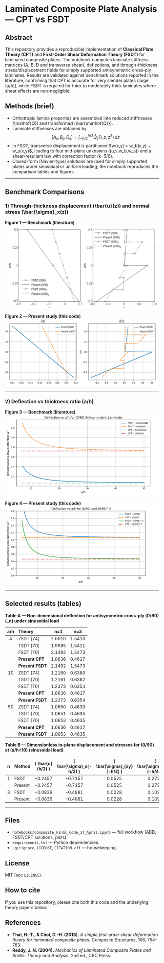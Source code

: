 # Laminated Composite Plate Analysis — CPT vs FSDT

## Abstract
This repository provides a reproducible implementation of **Classical Plate Theory (CPT)** and **First-Order Shear Deformation Theory (FSDT)** for laminated composite plates. The notebook computes laminate stiffness matrices (A, B, D and transverse shear), deflections, and through-thickness stress/displacement fields for simply supported antisymmetric cross-ply laminates. Results are validated against benchmark solutions reported in the literature, confirming that CPT is accurate for very slender plates (large \(a/h\)), while FSDT is required for thick to moderately thick laminates where shear effects are non-negligible.

## Methods (brief)
- Orthotropic lamina properties are assembled into reduced stiffnesses \(\mathbf{Q}\) and transformed \(\bar{\mathbf{Q}}\).
- Laminate stiffnesses are obtained by
$$[A_{ij}, B_{ij}, D_{ij}] = \int_{-h/2}^{h/2} \bar{Q}_{ij}(1, z, z^2)\,dz$$
- In FSDT, transverse displacement is partitioned \$w(x,y) = w_b(x,y) + w_s(x,y)$, leading to four mid-plane unknowns \((u,v,w_b,w_s)\) and a shear-resultant law with correction factor \(k=5/6\).
- Closed-form (Navier-type) solutions are used for simply supported plates under sinusoidal or uniform loading; the notebook reproduces the comparison tables and figures.


---

## Benchmark Comparisons 

### 1) Through-thickness displacement \(\bar{u}(z)\) and normal stress \(\bar{\sigma}_x(z)\)

**Figure 1 — Benchmark (literature)**  
![Figure 1 – Benchmark Displacement & Stress](1.png)

**Figure 2 — Present study (this code)**  
![Figure 2 – Present Displacement & Stress](2.png)

---

### 2) Deflection vs thickness ratio \(a/h\)

**Figure 3 — Benchmark (literature)**  
![Figure 3 – Benchmark Deflection](3.png)

**Figure 4 — Present study (this code)**  
![Figure 4 – Present Deflection](4.png)

---

## Selected results (tables)

**Table A — Non-dimensional deflection for antisymmetric cross-ply (0/90)\(_n\) under sinusoidal load**

| a/h | Theory        | n=1    | n=3    |
|:---:|:--------------|:------:|:------:|
|  4  | ZSDT [74]     | 2.0010 | 1.5410 |
|     | TSDT [70]     | 1.9985 | 1.5411 |
|     | FSDT [70]     | 2.1492 | 1.5473 |
|     | **Present CPT** | 1.0636 | 0.4617 |
|     | **Present FSDT**| 2.1492 | 1.5473 |
| 10  | ZSDT [74]     | 1.2160 | 0.6380 |
|     | TSDT [70]     | 1.2161 | 0.6382 |
|     | FSDT [70]     | 1.2373 | 0.6354 |
|     | **Present CPT** | 1.0636 | 0.4617 |
|     | **Present FSDT**| 1.2373 | 0.6354 |
| 50  | ZSDT [74]     | 1.0650 | 0.4630 |
|     | TSDT [70]     | 1.0651 | 0.4635 |
|     | FSDT [70]     | 1.0653 | 0.4635 |
|     | **Present CPT** | 1.0636 | 0.4617 |
|     | **Present FSDT**| 1.0653 | 0.4635 |

**Table B — Dimensionless in-plane displacement and stresses for (0/90) at \(a/h=10\) (sinusoidal load)**

| n | Method   | \( \bar{u}(h/2) \) | \( \bar{\sigma}_x(-h/2) \) | \( \bar{\sigma}_{xy}(-h/2) \) | \( \bar{\sigma}_{xz}(-h/4) \) |
|:-:|:---------|:------------------:|:--------------------------:|:-----------------------------:|:-----------------------------:|
| 1 | FSDT     |   −0.2457          | −0.7157                    | 0.0525                        | 0.2728                        |
|   | Present  |   −0.2457          | −0.7157                    | 0.0525                        | 0.2728                        |
| 3 | FSDT     |   −0.0839          | −0.4881                    | 0.0228                        | 0.1091                        |
|   | Present  |   −0.0839          | −0.4881                    | 0.0228                        | 0.1091                        |

---

## Files
- `notebooks/Composite_Final_Code_17_April.ipynb` — full workflow (ABD, FSDT/CPT solutions, plots).
- `requirements.txt` — Python dependencies.
- `.gitignore`, `LICENSE`, `CITATION.cff` — housekeeping.

## License
MIT (see `LICENSE`).

## How to cite
If you use this repository, please cite both this code and the underlying theory papers below.

## References
- **Thai, H.-T., & Choi, D.-H. (2013).** *A simple first-order shear deformation theory for laminated composite plates.* Composite Structures, 106, 754–763.
- **Reddy, J. N. (2004).** *Mechanics of Laminated Composite Plates and Shells: Theory and Analysis.* 2nd ed., CRC Press.
